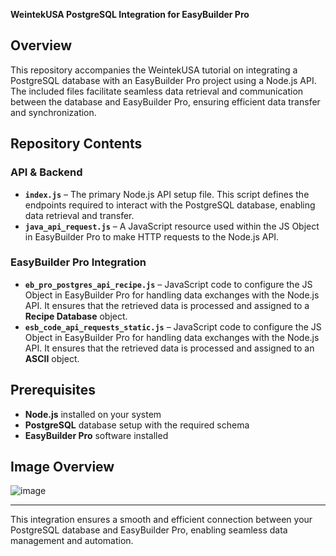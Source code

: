 **WeintekUSA PostgreSQL Integration for EasyBuilder Pro**

## **Overview**
This repository accompanies the WeintekUSA tutorial on integrating a PostgreSQL database with an EasyBuilder Pro project using a Node.js API. The included files facilitate seamless data retrieval and communication between the database and EasyBuilder Pro, ensuring efficient data transfer and synchronization.

## **Repository Contents**

### **API & Backend**
- **`index.js`** – The primary Node.js API setup file. This script defines the endpoints required to interact with the PostgreSQL database, enabling data retrieval and transfer.
- **`java_api_request.js`** – A JavaScript resource used within the JS Object in EasyBuilder Pro to make HTTP requests to the Node.js API.
  
### **EasyBuilder Pro Integration**
- **`eb_pro_postgres_api_recipe.js`** – JavaScript code to configure the JS Object in EasyBuilder Pro for handling data exchanges with the Node.js API. It ensures that the retrieved data is processed and assigned to a **Recipe Database** object.
- **`esb_code_api_requests_static.js`** – JavaScript code to configure the JS Object in EasyBuilder Pro for handling data exchanges with the Node.js API. It ensures that the retrieved data is processed and assigned to an **ASCII** object.

## **Prerequisites**
- **Node.js** installed on your system
- **PostgreSQL** database setup with the required schema
- **EasyBuilder Pro** software installed

## **Image Overview**
![image](https://github.com/user-attachments/assets/a0ac893c-fedb-4fd8-b11c-49332ee42e9b)

---
This integration ensures a smooth and efficient connection between your PostgreSQL database and EasyBuilder Pro, enabling seamless data management and automation.

